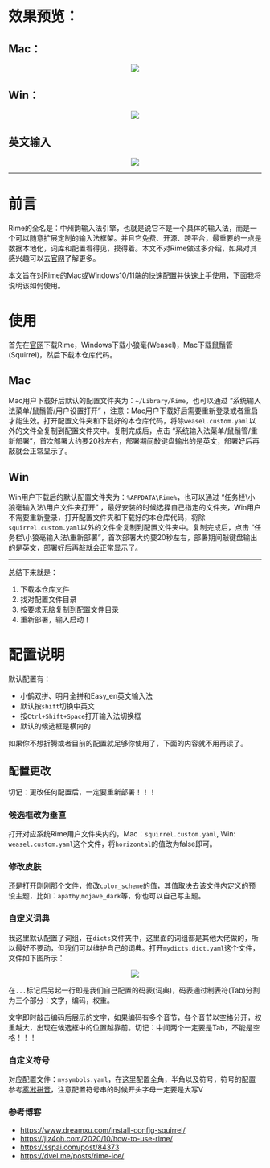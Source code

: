 # 效果预览：

## Mac：
<div align="center"><img src="https://gitlab.com/zhaochengcube/images/-/raw/main/pictures/2024/01/11_20_32_46_rime-mac.png" width="" height="" /></div>

## Win：
<div align="center"><img src="https://gitlab.com/zhaochengcube/images/-/raw/main/pictures/2024/01/11_20_46_53_rime-win.png?ref_type=heads" width="" height="" /></div>

## 英文输入
<div align="center"><img src="https://gitlab.com/zhaochengcube/images/-/raw/main/pictures/2024/01/11_21_41_55_rime-en.png" width="" height="" /></div>

--- 

# 前言
Rime的全名是：中州韵输入法引擎，也就是说它不是一个具体的输入法，而是一个可以随意扩展定制的输入法框架。并且它免费、开源、跨平台，最重要的一点是数据本地化，词库和配置看得见，摸得着。本文不对Rime做过多介绍，如果对其感兴趣可以去[官网](https://rime.im/)了解更多。

本文旨在对Rime的Mac或Windows10/11端的快速配置并快速上手使用，下面我将说明该如何使用。

# 使用
首先在[官网](https://rime.im/)下载Rime，Windows下载小狼毫(Weasel)，Mac下载鼠鬚管(Squirrel)，然后下载本仓库代码。

## Mac
Mac用户下载好后默认的配置文件夹为：`~/Library/Rime`，也可以通过 “系统输入法菜单/鼠鬚管/用户设置打开” ，注意：Mac用户下载好后需要重新登录或者重启才能生效。打开配置文件夹和下载好的本仓库代码，将除`weasel.custom.yaml`以外的文件全复制到配置文件夹中。复制完成后，点击 “系统输入法菜单/鼠鬚管/重新部署”，首次部署大约要20秒左右，部署期间敲键盘输出的是英文，部署好后再敲就会正常显示了。

## Win
Win用户下载后的默认配置文件夹为：`%APPDATA\Rime%`，也可以通过 “任务栏\小狼毫输入法\用户文件夹打开” ，最好安装的时候选择自己指定的文件夹，Win用户不需要重新登录，打开配置文件夹和下载好的本仓库代码，将除`squirrel.custom.yaml`以外的文件全复制到配置文件夹中。复制完成后，点击 “任务栏\小狼毫输入法\重新部署”，首次部署大约要20秒左右，部署期间敲键盘输出的是英文，部署好后再敲就会正常显示了。

--- 
总结下来就是：
1. 下载本仓库文件
2. 找对配置文件目录
3. 按要求无脑复制到配置文件目录
4. 重新部署，输入启动！

# 配置说明
默认配置有：
- 小鹤双拼、明月全拼和Easy_en英文输入法
- 默认按`shift`切换中英文
- 按`Ctrl+Shift+Space`打开输入法切换框
- 默认的候选框是横向的

如果你不想折腾或者目前的配置就足够你使用了，下面的内容就不用再读了。

## 配置更改
切记：更改任何配置后，一定要重新部署！！！
### 候选框改为垂直
打开对应系统Rime用户文件夹内的，Mac：`squirrel.custom.yaml`, Win: `weasel.custom.yaml`这个文件，将`horizontal`的值改为false即可。
### 修改皮肤
还是打开刚刚那个文件，修改`color_scheme`的值，其值取决去该文件内定义的预设主题，比如：`apathy`,`mojave_dark`等，你也可以自己写主题。
### 自定义词典
我这里默认配置了词组，在`dicts`文件夹中，这里面的词组都是其他大佬做的，所以最好不要动，但我们可以维护自己的词典。打开`mydicts.dict.yaml`这个文件，文件如下图所示：
<div align="center"><img src="https://gitlab.com/zhaochengcube/images/-/raw/main/pictures/2024/01/11_21_23_51_rime-dict.png" width="" height="" /></div>

在`...`标记后另起一行即是我们自己配置的码表(词典)，码表通过制表符(Tab)分割为三个部分：文字，编码，权重。

文字即时敲击编码后展示的文字，如果编码有多个音节，各个音节以空格分开，权重越大，出现在候选框中的位置越靠前。切记：中间两个一定要是Tab，不能是空格！！！

### 自定义符号
对应配置文件：`mysymbols.yaml`，在这里配置全角，半角以及符号，符号的配置参考[雾凇拼音](https://github.com/iDvel/rime-ice)，注意配置符号串的时候开头字母一定要是大写V

### 参考博客
- https://www.dreamxu.com/install-config-squirrel/
- https://jiz4oh.com/2020/10/how-to-use-rime/
- https://sspai.com/post/84373
- https://dvel.me/posts/rime-ice/